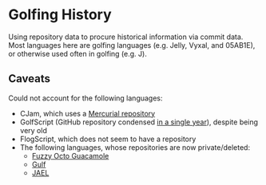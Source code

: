 # Golfing History

Using repository data to procure historical information via commit data. Most languages here are golfing languages (e.g. Jelly, Vyxal, and 05AB1E), or otherwise used often in golfing (e.g. J).

## Caveats

Could not account for the following languages:

- CJam, which uses a [Mercurial repository](https://sourceforge.net/p/cjam/code/ci/default/tree/)
- GolfScript (GitHub repository condensed [in a single year](https://github.com/darrenks/golfscript)), despite being very old
- FlogScript, which does not seem to have a repository
- The following languages, whose repositories are now private/deleted: 
  - [Fuzzy Octo Guacamole](https://github.com/RikerW/Fuzzy-Octo-Guacamole)
  - [Gulf](https://github.engineering.zhaw.ch/munt/Gulf)
  - [JAEL](https://github.com/eduardoHoefel/JAEL)
